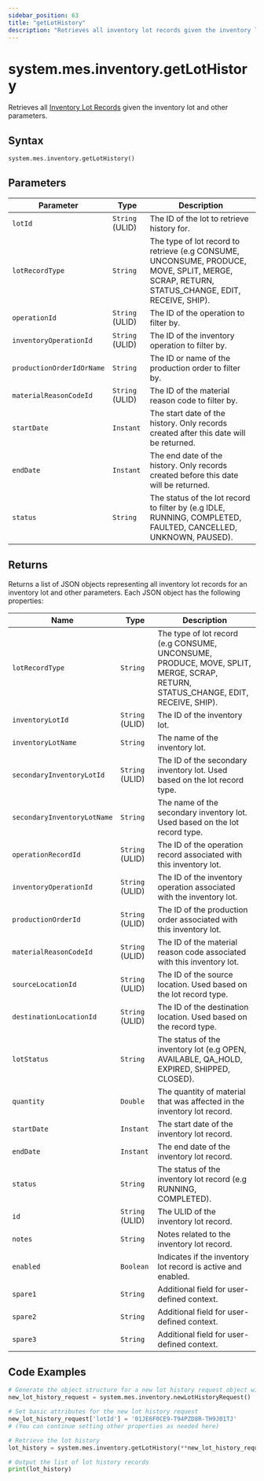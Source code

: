 ```yaml
---
sidebar_position: 63
title: "getLotHistory"
description: "Retrieves all inventory lot records given the inventory lot and other parameters."
---
```


# system.mes.inventory.getLotHistory

Retrieves all [Inventory Lot Records](../../data-model/inventory-model/inventory-lot-record) given the inventory lot and other parameters.

## Syntax

```python
system.mes.inventory.getLotHistory()
```

## Parameters

| Parameter                 | Type            | Description                                                                                                                                  |
| ------------------------- | --------------- | -------------------------------------------------------------------------------------------------------------------------------------------- |
| `lotId`                   | `String` (ULID) | The ID of the lot to retrieve history for.                                                                                                   |
| `lotRecordType`           | `String`        | The type of lot record to retrieve (e.g CONSUME, UNCONSUME, PRODUCE, MOVE, SPLIT, MERGE, SCRAP, RETURN, STATUS_CHANGE, EDIT, RECEIVE, SHIP). |
| `operationId`             | `String` (ULID) | The ID of the operation to filter by.                                                                                                        |
| `inventoryOperationId`    | `String` (ULID) | The ID of the inventory operation to filter by.                                                                                              |
| `productionOrderIdOrName` | `String`        | The ID or name of the production order to filter by.                                                                                         |
| `materialReasonCodeId`    | `String` (ULID) | The ID of the material reason code to filter by.                                                                                             |
| `startDate`               | `Instant`       | The start date of the history. Only records created after this date will be returned.                                                        |
| `endDate`                 | `Instant`       | The end date of the history. Only records created before this date will be returned.                                                         |
| `status`                  | `String`        | The status of the lot record to filter by (e.g IDLE, RUNNING, COMPLETED, FAULTED, CANCELLED, UNKNOWN, PAUSED).                               |

## Returns

Returns a list of JSON objects representing all inventory lot records for an inventory lot and other parameters.
Each JSON object has the following properties:

| Name                        | Type            | Description                                                                                                                      |
| --------------------------- | --------------- | -------------------------------------------------------------------------------------------------------------------------------- |
| `lotRecordType`             | `String`        | The type of lot record (e.g CONSUME, UNCONSUME, PRODUCE, MOVE, SPLIT, MERGE, SCRAP, RETURN, STATUS_CHANGE, EDIT, RECEIVE, SHIP). |
| `inventoryLotId`            | `String` (ULID) | The ID of the inventory lot.                                                                                                     |
| `inventoryLotName`          | `String`        | The name of the inventory lot.                                                                                                   |
| `secondaryInventoryLotId`   | `String` (ULID) | The ID of the secondary inventory lot. Used based on the lot record type.                                                        |
| `secondaryInventoryLotName` | `String`        | The name of the secondary inventory lot. Used based on the lot record type.                                                      |
| `operationRecordId`         | `String` (ULID) | The ID of the operation record associated with this inventory lot.                                                               |
| `inventoryOperationId`      | `String` (ULID) | The ID of the inventory operation associated with the inventory lot.                                                             |
| `productionOrderId`         | `String` (ULID) | The ID of the production order associated with this inventory lot.                                                               |
| `materialReasonCodeId`      | `String` (ULID) | The ID of the material reason code associated with this inventory lot.                                                           |
| `sourceLocationId`          | `String` (ULID) | The ID of the source location. Used based on the lot record type.                                                                |
| `destinationLocationId`     | `String` (ULID) | The ID of the destination location. Used based on the record type.                                                               |
| `lotStatus`                 | `String`        | The status of the inventory lot (e.g OPEN, AVAILABLE, QA_HOLD, EXPIRED, SHIPPED, CLOSED).                                        |
| `quantity`                  | `Double`        | The quantity of material that was affected in the inventory lot record.                                                          |
| `startDate`                 | `Instant`       | The start date of the inventory lot record.                                                                                      |
| `endDate`                   | `Instant`       | The end date of the inventory lot record.                                                                                        |
| `status`                    | `String`        | The status of the inventory lot record (e.g RUNNING, COMPLETED).                                                                 |
| `id`                        | `String` (ULID) | The ULID of the inventory lot record.                                                                                            |
| `notes`                     | `String`        | Notes related to the inventory lot record.                                                                                       |
| `enabled`                   | `Boolean`       | Indicates if the inventory lot record is active and enabled.                                                                     |
| `spare1`                    | `String`        | Additional field for user-defined context.                                                                                       |
| `spare2`                    | `String`        | Additional field for user-defined context.                                                                                       |
| `spare3`                    | `String`        | Additional field for user-defined context.                                                                                       |

## Code Examples

```python
# Generate the object structure for a new lot history request object with no initial arguments
new_lot_history_request = system.mes.inventory.newLotHistoryRequest()

# Set basic attributes for the new lot history request
new_lot_history_request['lotId'] = '01JE6F0CE9-T94PZD8R-TH9J01TJ'
# (You can continue setting other properties as needed here)

# Retrieve the lot history
lot_history = system.mes.inventory.getLotHistory(**new_lot_history_request)

# Output the list of lot history records
print(lot_history)
```
